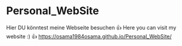 # Personal_WebSite
Hier DU könntest meine Webseite besuchen 👍
Here you can visit my website :) 👍
https://osama1984osama.github.io/Personal_WebSite/
